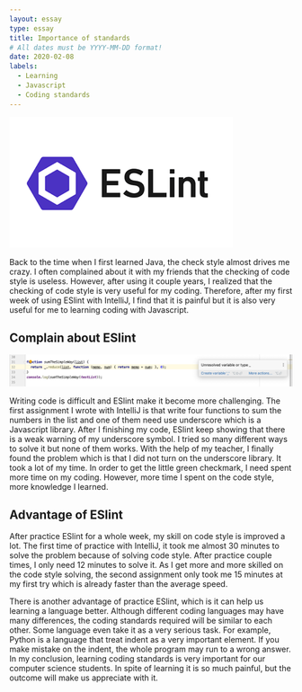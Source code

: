 ```yaml
---
layout: essay
type: essay
title: Importance of standards
# All dates must be YYYY-MM-DD format!
date: 2020-02-08
labels:
  - Learning
  - Javascript
  - Coding standards
---
```

<img class="ui large image" src="../images/ESlint.png">

Back to the time when I first learned Java, the check style almost drives me crazy. I often complained about it with my friends that the checking of code style is useless. However, after using it couple years, I realized that the checking of code style is very useful for my coding. Therefore, after my first week of using ESlint with IntelliJ, I find that it is painful but it is also very useful for me to learning coding with Javascript.

## Complain about ESlint
  
<img class="ui large image" src="../images/E26.png">

  Writing code is difficult and ESlint make it become more challenging. The first assignment I wrote with IntelliJ is that write four functions to sum the numbers in the list and one of them need use underscore which is a Javascript library. After I finishing my code, ESlint keep showing that there is a weak warning of my underscore symbol. I tried so many different ways to solve it but none of them works. With the help  of my teacher, I finally found the problem which is that I did not turn on the underscore library. It took a lot of my time. In order to get the little green checkmark, I need spent more time on my coding. However, more time I spent on the code style, more knowledge I learned.
  
## Advantage of ESlint
  
  After practice ESlint for a whole week, my skill on code style is improved a lot. The first time of practice with IntelliJ, it took me almost 30 minutes to solve the problem because of solving code style. After practice couple times, I only need 12 minutes to solve it. As I get more and more skilled on the code style solving,  the second assignment only took me 15 minutes at my first try which is already faster than the average speed.
  
  There is another advantage of practice ESlint, which is it can help us learning a language better. Although different coding languages may have many differences, the coding standards required will be similar to each other. Some language even take it as a very serious task. For example, Python is a language that treat indent as a very important element. If you make mistake on the indent, the whole program may run to a wrong answer. In my conclusion, learning coding standards is very important for our computer science students. In spite of learning it is so much painful, but the outcome will make us appreciate with it.
